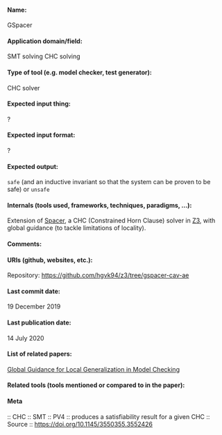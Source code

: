 #### Name:
GSpacer

#### Application domain/field:
SMT solving
CHC solving

#### Type of tool (e.g. model checker, test generator):
CHC solver

#### Expected input thing:
?

#### Expected input format:
?

#### Expected output:
`safe` (and an inductive invariant so that the system can be proven to be safe) or `unsafe`

#### Internals (tools used, frameworks, techniques, paradigms, ...):
Extension of [Spacer](Spacer.md), a CHC (Constrained Horn Clause) solver in [Z3](SMT/Z3.md), with global guidance (to tackle limitations of locality).

#### Comments:

#### URIs (github, websites, etc.):
Repository: https://github.com/hgvk94/z3/tree/gspacer-cav-ae

#### Last commit date:
19 December 2019

#### Last publication date:
14 July 2020

#### List of related papers:
[Global Guidance for Local Generalization in Model Checking](https://doi.org/10.1007/978-3-030-53291-8_7)

#### Related tools (tools mentioned or compared to in the paper):

#### Meta
:: CHC
:: SMT
:: PV4 :: produces a satisfiability result for a given CHC
:: Source :: https://doi.org/10.1145/3550355.3552426
